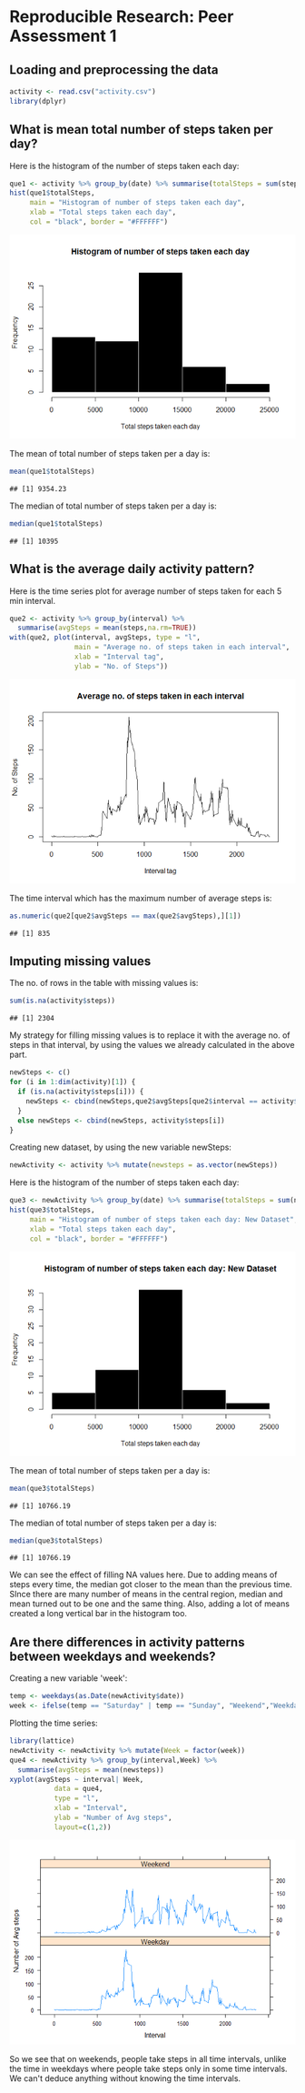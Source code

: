 # Reproducible Research: Peer Assessment 1


## Loading and preprocessing the data


```r
activity <- read.csv("activity.csv")
library(dplyr)
```

## What is mean total number of steps taken per day?

Here is the histogram of the number of steps taken each day:


```r
que1 <- activity %>% group_by(date) %>% summarise(totalSteps = sum(steps,na.rm=TRUE))
hist(que1$totalSteps,
     main = "Histogram of number of steps taken each day",
     xlab = "Total steps taken each day",
     col = "black", border = "#FFFFFF")
```

![](PA1_template_files/figure-html/unnamed-chunk-2-1.png)<!-- -->

The mean of total number of steps taken per a day is:


```r
mean(que1$totalSteps)
```

```
## [1] 9354.23
```

The median of total number of steps taken per a day is:


```r
median(que1$totalSteps)
```

```
## [1] 10395
```

## What is the average daily activity pattern?

Here is the time series plot for average number of steps taken for each 5 min interval.


```r
que2 <- activity %>% group_by(interval) %>%
  summarise(avgSteps = mean(steps,na.rm=TRUE))
with(que2, plot(interval, avgSteps, type = "l",
                main = "Average no. of steps taken in each interval",
                xlab = "Interval tag",
                ylab = "No. of Steps"))
```

![](PA1_template_files/figure-html/unnamed-chunk-5-1.png)<!-- -->

The time interval which has the maximum number of average steps is:


```r
as.numeric(que2[que2$avgSteps == max(que2$avgSteps),][1])
```

```
## [1] 835
```

## Imputing missing values

The no. of rows in the table with missing values is:


```r
sum(is.na(activity$steps))
```

```
## [1] 2304
```

My strategy for filling missing values is to replace it with the average no. of steps in that interval, by using the values we already calculated in the above part.


```r
newSteps <- c()
for (i in 1:dim(activity)[1]) {
  if (is.na(activity$steps[i])) {
    newSteps <- cbind(newSteps,que2$avgSteps[que2$interval == activity$interval[i]])
  }
  else newSteps <- cbind(newSteps, activity$steps[i])
}
```

Creating new dataset, by using the new variable newSteps:


```r
newActivity <- activity %>% mutate(newsteps = as.vector(newSteps))
```

Here is the histogram of the number of steps taken each day:


```r
que3 <- newActivity %>% group_by(date) %>% summarise(totalSteps = sum(newsteps))
hist(que3$totalSteps,
     main = "Histogram of number of steps taken each day: New Dataset",
     xlab = "Total steps taken each day",
     col = "black", border = "#FFFFFF")
```

![](PA1_template_files/figure-html/unnamed-chunk-10-1.png)<!-- -->

The mean of total number of steps taken per a day is:


```r
mean(que3$totalSteps)
```

```
## [1] 10766.19
```

The median of total number of steps taken per a day is:


```r
median(que3$totalSteps)
```

```
## [1] 10766.19
```

We can see the effect of filling NA values here. Due to adding means of steps every time, the median got closer to the mean than the previous time. SInce there are many number of means in the central region, median and mean turned out to be one and the same thing. Also, adding a lot of means created a long vertical bar in the histogram too.

## Are there differences in activity patterns between weekdays and weekends?

Creating a new variable 'week':


```r
temp <- weekdays(as.Date(newActivity$date))
week <- ifelse(temp == "Saturday" | temp == "Sunday", "Weekend","Weekday")
```

Plotting the time series:


```r
library(lattice)
newActivity <- newActivity %>% mutate(Week = factor(week))
que4 <- newActivity %>% group_by(interval,Week) %>%
  summarise(avgSteps = mean(newsteps))
xyplot(avgSteps ~ interval| Week, 
           data = que4,
           type = "l",
           xlab = "Interval",
           ylab = "Number of Avg steps",
           layout=c(1,2))
```

![](PA1_template_files/figure-html/unnamed-chunk-14-1.png)<!-- -->

So we see that on weekends, people take steps in all time intervals, unlike the time in weekdays where people take steps only in some time intervals. We can't deduce anything without knowing the time intervals.
